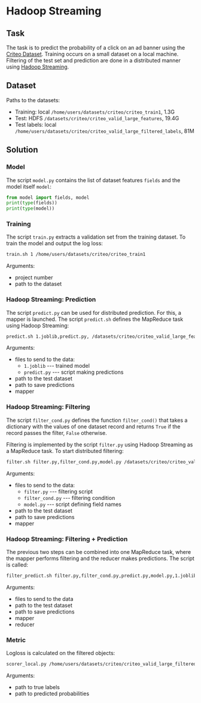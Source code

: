 # Hadoop Streaming

## Task

The task is to predict the probability of a click on an ad banner using the [Criteo Dataset](https://www.kaggle.com/c/criteo-display-ad-challenge). Training occurs on a small dataset on a local machine. Filtering of the test set and prediction are done in a distributed manner using [Hadoop Streaming](https://hadoop.apache.org/docs/r1.2.1/streaming.html).

## Dataset

Paths to the datasets:
- Training: local `/home/users/datasets/criteo/criteo_train1`, 1.3G 
- Test: HDFS `/datasets/criteo/criteo_valid_large_features`, 19.4G
- Test labels: local `/home/users/datasets/criteo/criteo_valid_large_filtered_labels`, 81M

## Solution

### Model

The script `model.py` contains the list of dataset features `fields` and the model itself `model`:
```python
from model import fields, model
print(type(fields))
print(type(model))
```

### Training

The script `train.py` extracts a validation set from the training dataset. To train the model and output the log loss:
```sh
train.sh 1 /home/users/datasets/criteo/criteo_train1
```

Arguments:
- project number
- path to the dataset

### Hadoop Streaming: Prediction

The script `predict.py` can be used for distributed prediction. For this, a mapper is launched. The script `predict.sh` defines the MapReduce task using Hadoop Streaming:
```sh
predict.sh 1.joblib,predict.py, /datasets/criteo/criteo_valid_large_features predicted predict.py
```

Arguments:
- files to send to the data:
    - `1.joblib` --- trained model
    - `predict.py` --- script making predictions
- path to the test dataset
- path to save predictions
- mapper

### Hadoop Streaming: Filtering

The script `filter_cond.py` defines the function `filter_cond()` that takes a dictionary with the values of one dataset record and returns `True` if the record passes the filter, `False` otherwise.

Filtering is implemented by the script `filter.py` using Hadoop Streaming as a MapReduce task. To start distributed filtering:
```sh
filter.sh filter.py,filter_cond.py,model.py /datasets/criteo/criteo_valid_large_features filtered filter.py
```

Arguments:
- files to send to the data:
    - `filter.py` --- filtering script
    - `filter_cond.py` --- filtering condition
    - `model.py` --- script defining field names
- path to the test dataset
- path to save predictions
- mapper

### Hadoop Streaming: Filtering + Prediction

The previous two steps can be combined into one MapReduce task, where the mapper performs filtering and the reducer makes predictions. The script is called:

```sh
filter_predict.sh filter.py,filter_cond.py,predict.py,model.py,1.joblib /datasets/criteo/criteo_valid_large_features pred_with_filter filter.py predict.py
```

Arguments:
- files to send to the data
- path to the test dataset
- path to save predictions
- mapper
- reducer

### Metric

Logloss is calculated on the filtered objects:

```sh
scorer_local.py /home/users/datasets/criteo/criteo_valid_large_filtered_labels pred_with_filter
```

Arguments:
- path to true labels
- path to predicted probabilities

